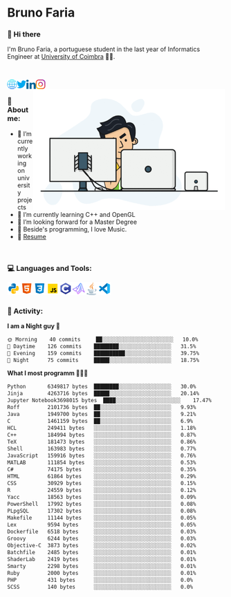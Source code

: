 # Bruno Faria

### 👋 Hi there

I'm Bruno Faria, a portuguese student in the last year of Informatics Engineer at [University of Coimbra](uc.pt/en) 👨‍🎓.

<br/>

[<img align="left" width="22px" alt="Website" src="https://github.com/brunofaria1322/brunofaria1322/blob/master/assets/social/global.svg"/>][website]
[<img align="left" width="22px" alt="Twitter" src="https://github.com/brunofaria1322/brunofaria1322/blob/master/assets/social/twitter.svg"/>][twitter]
[<img align="left" width="22px" alt="LinkedIn" src="https://github.com/brunofaria1322/brunofaria1322/blob/master/assets/social/linkedin.svg"/>][linkedin]
[<img align="left" width="22px" alt="Instagram" src="https://github.com/brunofaria1322/brunofaria1322/blob/master/assets/social/instagram.svg"/>][instagram]

<img align="right" height = "280" alt="GIF" src="https://github.com/brunofaria1322/brunofaria1322/blob/master/assets/animation.gif"/>

<br />

### 📕 About me:

- 🔭 I’m currently working on university projects
- 🌱 I’m currently learning C++ and OpenGL
- 💼 I’m looking forward for a Master Degree
- 💙 Beside's programming, I love Music.
- 📝 [Resume](https://en.wikipedia.org/wiki/HTTP_404)


<br />

### 💻 Languages and Tools:

<img align="left" width="30px" alt= "Python" src="https://github.com/brunofaria1322/brunofaria1322/blob/master/assets/skills/python.svg"/>
<img align="left" width="30px" alt= "Html5" src="https://github.com/brunofaria1322/brunofaria1322/blob/master/assets/skills/html5.svg"/>
<img align="left" width="30px" alt= "Css3" src="https://github.com/brunofaria1322/brunofaria1322/blob/master/assets/skills/css3.svg"/>
<img align="left" width="30px" alt= "JavaScript" src="https://github.com/brunofaria1322/brunofaria1322/blob/master/assets/skills/javascript.svg"/>
<img align="left" width="30px" alt= "C" src="https://github.com/brunofaria1322/brunofaria1322/blob/master/assets/skills/c.svg"/>
<img align="left" width="30px" alt= "Matlab" src="https://github.com/brunofaria1322/brunofaria1322/blob/master/assets/skills/matlab.svg"/>
<img align="left" width="30px" alt= "Java" src="https://github.com/brunofaria1322/brunofaria1322/blob/master/assets/skills/java.svg"/>
<img align="left" width="30px" alt= "Visual Studio Code" src="https://github.com/brunofaria1322/brunofaria1322/blob/master/assets/skills/vscode.svg"/>

<br />
<br />

### 🚩 Activity:

<!--START_SECTION:stats-->
**I am a Night guy 🌙** 

```text
🌞 Morning    40 commits     ██░░░░░░░░░░░░░░░░░░░░░░░	10.0% 
🌆 Daytime    126 commits    ████████░░░░░░░░░░░░░░░░░	31.5% 
🌃 Evening    159 commits    ██████████░░░░░░░░░░░░░░░	39.75% 
🌙 Night      75 commits     █████░░░░░░░░░░░░░░░░░░░░	18.75%

```
**What I most programm 👨🏽‍💻** 

```text
Python       6349817 bytes  ████████░░░░░░░░░░░░░░░░░	30.0% 
Jinja        4263716 bytes  █████░░░░░░░░░░░░░░░░░░░░	20.14% 
Jupyter Notebook3698015 bytes  ████░░░░░░░░░░░░░░░░░░░░░	17.47% 
Roff         2101736 bytes  ██░░░░░░░░░░░░░░░░░░░░░░░	9.93% 
Java         1949700 bytes  ██░░░░░░░░░░░░░░░░░░░░░░░	9.21% 
C            1461159 bytes  ██░░░░░░░░░░░░░░░░░░░░░░░	6.9% 
HCL          249411 bytes   ░░░░░░░░░░░░░░░░░░░░░░░░░	1.18% 
C++          184994 bytes   ░░░░░░░░░░░░░░░░░░░░░░░░░	0.87% 
TeX          181473 bytes   ░░░░░░░░░░░░░░░░░░░░░░░░░	0.86% 
Shell        163983 bytes   ░░░░░░░░░░░░░░░░░░░░░░░░░	0.77% 
JavaScript   159916 bytes   ░░░░░░░░░░░░░░░░░░░░░░░░░	0.76% 
MATLAB       111854 bytes   ░░░░░░░░░░░░░░░░░░░░░░░░░	0.53% 
C#           74175 bytes    ░░░░░░░░░░░░░░░░░░░░░░░░░	0.35% 
HTML         61864 bytes    ░░░░░░░░░░░░░░░░░░░░░░░░░	0.29% 
CSS          30929 bytes    ░░░░░░░░░░░░░░░░░░░░░░░░░	0.15% 
R            24559 bytes    ░░░░░░░░░░░░░░░░░░░░░░░░░	0.12% 
Yacc         18563 bytes    ░░░░░░░░░░░░░░░░░░░░░░░░░	0.09% 
PowerShell   17992 bytes    ░░░░░░░░░░░░░░░░░░░░░░░░░	0.08% 
PLpgSQL      17302 bytes    ░░░░░░░░░░░░░░░░░░░░░░░░░	0.08% 
Makefile     11144 bytes    ░░░░░░░░░░░░░░░░░░░░░░░░░	0.05% 
Lex          9594 bytes     ░░░░░░░░░░░░░░░░░░░░░░░░░	0.05% 
Dockerfile   6518 bytes     ░░░░░░░░░░░░░░░░░░░░░░░░░	0.03% 
Groovy       6244 bytes     ░░░░░░░░░░░░░░░░░░░░░░░░░	0.03% 
Objective-C  3873 bytes     ░░░░░░░░░░░░░░░░░░░░░░░░░	0.02% 
Batchfile    2485 bytes     ░░░░░░░░░░░░░░░░░░░░░░░░░	0.01% 
ShaderLab    2419 bytes     ░░░░░░░░░░░░░░░░░░░░░░░░░	0.01% 
Smarty       2298 bytes     ░░░░░░░░░░░░░░░░░░░░░░░░░	0.01% 
Ruby         2000 bytes     ░░░░░░░░░░░░░░░░░░░░░░░░░	0.01% 
PHP          431 bytes      ░░░░░░░░░░░░░░░░░░░░░░░░░	0.0% 
SCSS         140 bytes      ░░░░░░░░░░░░░░░░░░░░░░░░░	0.0%
```


<!--END_SECTION:stats-->


[website]: https://brunofaria1322.github.io
[twitter]: https://twitter.com/brunofaria_1322
[instagram]: https://instagram.com/brunofaria_1322
[linkedin]: https://linkedin.com/in/bruno-faria
